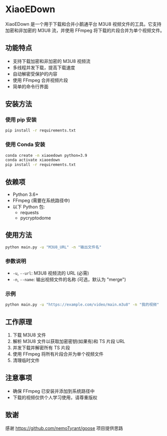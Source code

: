 # XiaoEDown

XiaoEDown 是一个用于下载和合并小鹅通平台 M3U8 视频文件的工具。它支持加密和非加密的 M3U8 流，并使用 FFmpeg 将下载的片段合并为单个视频文件。

## 功能特点

- 支持下载加密和非加密的 M3U8 视频流
- 多线程并发下载，提高下载速度
- 自动解密受保护的内容
- 使用 FFmpeg 合并视频片段
- 简单的命令行界面

## 安装方法

### 使用 pip 安装

```bash
pip install -r requirements.txt
```

### 使用 Conda 安装

```bash
conda create -n xiaoedown python=3.9
conda activate xiaoedown
pip install -r requirements.txt
```

## 依赖项

- Python 3.6+
- FFmpeg (需要在系统路径中)
- 以下 Python 包:
  - requests
  - pycryptodome

## 使用方法

```bash
python main.py -u "M3U8_URL" -n "输出文件名"
```

### 参数说明

- `-u`, `--url`: M3U8 视频流的 URL (必需)
- `-n`, `--name`: 输出视频文件的名称 (可选，默认为 "merge")

### 示例

```bash
python main.py -u "https://example.com/video/main.m3u8" -n "我的视频"
```

## 工作原理

1. 下载 M3U8 文件
2. 解析 M3U8 文件以获取加密密钥(如果有)和 TS 片段 URL
3. 并发下载并解密所有 TS 片段
4. 使用 FFmpeg 将所有片段合并为单个视频文件
5. 清理临时文件

## 注意事项

- 确保 FFmpeg 已安装并添加到系统路径中
- 下载的视频仅供个人学习使用，请尊重版权

## 致谢
感谢 https://github.com/nemoTyrant/goose 项目提供思路